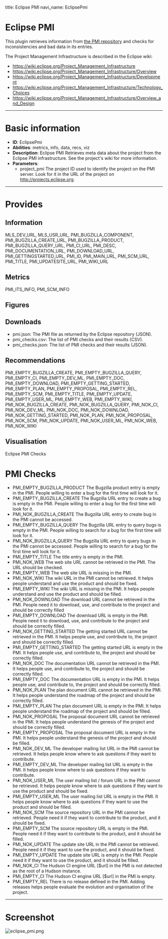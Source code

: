 title: Eclipse PMI
navi_name: EclipsePmi

# Eclipse PMI

This plugin retrieves information from [the PMI repository](http://projects.eclipse.org) and checks for inconsistencies and bad data in its entries.

The Project Management Infrastructure is described in the Eclipse wiki:

* https://wiki.eclipse.org/Project_Management_Infrastructure
* https://wiki.eclipse.org/Project_Management_Infrastructure/Overview
* https://wiki.eclipse.org/Project_Management_Infrastructure/Development
* https://wiki.eclipse.org/Project_Management_Infrastructure/Technology_Choices
* https://wiki.eclipse.org/Project_Management_Infrastructure/Overview_and_Design

-----

# Basic information

* **ID**: EclipsePmi
* **Abilities**: metrics, info, data, recs, viz
* **Description**:
  Eclipse PMI Retrieves meta data about the project from the Eclipse PMI infrastructure.
See the project's wiki for more information.
* **Parameters**:
    * project_pmi The project ID used to identify the project on the PMI server. Look for it in the URL of the project on http://projects.eclipse.org.

-----

# Provides

## Information

MLS_DEV_URL, MLS_USR_URL, PMI_BUGZILLA_COMPONENT, PMI_BUGZILLA_CREATE_URL, PMI_BUGZILLA_PRODUCT, PMI_BUGZILLA_QUERY_URL, PMI_CI_URL, PMI_DESC, PMI_DOCUMENTATION_URL, PMI_DOWNLOAD_URL, PMI_GETTINGSTARTED_URL, PMI_ID, PMI_MAIN_URL, PMI_SCM_URL, PMI_TITLE, PMI_UPDATESITE_URL, PMI_WIKI_URL

## Metrics

PMI_ITS_INFO, PMI_SCM_INFO

## Figures

## Downloads

* pmi.json: The PMI file as returned by the Eclipse repository (JSON).
* pmi_checks.csv: The list of PMI checks and their results (CSV).
* pmi_checks.json: The list of PMI checks and their results (JSON).

## Recommendations

PMI_EMPTY_BUGZILLA_CREATE, PMI_EMPTY_BUGZILLA_QUERY, PMI_EMPTY_CI, PMI_EMPTY_DEV_ML, PMI_EMPTY_DOC, PMI_EMPTY_DOWNLOAD, PMI_EMPTY_GETTING_STARTED, PMI_EMPTY_PLAN, PMI_EMPTY_PROPOSAL, PMI_EMPTY_REL, PMI_EMPTY_SCM, PMI_EMPTY_TITLE, PMI_EMPTY_UPDATE, PMI_EMPTY_USER_ML, PMI_EMPTY_WEB, PMI_EMPTY_WIKI, PMI_NOK_BUGZILLA_CREATE, PMI_NOK_BUGZILLA_QUERY, PMI_NOK_CI, PMI_NOK_DEV_ML, PMI_NOK_DOC, PMI_NOK_DOWNLOAD, PMI_NOK_GETTING_STARTED, PMI_NOK_PLAN, PMI_NOK_PROPOSAL, PMI_NOK_SCM, PMI_NOK_UPDATE, PMI_NOK_USER_ML, PMI_NOK_WEB, PMI_NOK_WIKI

## Visualisation

Eclipse PMI Checks

# PMI Checks

* PMI_EMPTY_BUGZILLA_PRODUCT
  The Bugzilla product entry is empty in the PMI. People willing to enter a bug for the first time will look for it.
* PMI_EMPTY_BUGZILLA_CREATE
  The Bugzilla URL entry to create a bug is empty in the PMI. People willing to enter a bug for the first time will look for it.
* PMI_NOK_BUGZILLA_CREATE
  The Bugzilla URL entry to create bug in the PMI cannot be accessed.
* PMI_EMPTY_BUGZILLA_QUERY
  The Bugzilla URL entry to query bugs is empty in the PMI. People willing to search for a bug for the first time will look for it.
* PMI_NOK_BUGZILLA_QUERY
  The Bugzilla URL entry to query bugs in the PMI cannot be accessed. People willing to search for a bug for the first time will look for it.
* PMI_EMPTY_TITLE
  The title entry is empty in the PMI.
* PMI_NOK_WEB
  The web site URL cannot be retrieved in the PMI. The URL should be checked.
* PMI_EMPTY_WEB
  The web site URL is missing in the PMI.
* PMI_NOK_WIKI
  The wiki URL in the PMI cannot be retrieved. It helps people understand and use the product and should be fixed.
* PMI_EMPTY_WIKI
  The wiki URL is missing in the PMI. It helps people understand and use the product and should be filled.
* PMI_NOK_DOWNLOAD
  The download URL cannot be retrieved in the PMI. People need it to download, use, and contribute to the project and should be correctly filled
* PMI_EMPTY_DOWNLOAD
  The download URL is empty in the PMI. People need it to download, use, and contribute to the project and should be correctly filled.
* PMI_NOK_GETTING_STARTED
  The getting started URL cannot be retrieved in the PMI. It helps people use, and contribute to, the project and should be correctly filled.
* PMI_EMPTY_GETTING_STARTED
  The getting started URL is empty in the PMI. It helps people use, and contribute to, the project and should be correctly filled.
* PMI_NOK_DOC
  The documentation URL cannot be retrieved in the PMI. It helps people use, and contribute to, the project and should be correctly filled.
* PMI_EMPTY_DOC
  The documentation URL is empty in the PMI. It helps people use, and contribute to, the project and should be correctly filled.
* PMI_NOK_PLAN
  The plan document URL cannot be retrieved in the PMI. It helps people understand the roadmap of the project and should be correctly filled.
* PMI_EMPTY_PLAN
  The plan document URL is empty in the PMI. It helps people understand the roadmap of the project and should be filled.
* PMI_NOK_PROPOSAL
  The proposal document URL cannot be retrieved in the PMI. It helps people understand the genesis of the project and should be correctly filled.
* PMI_EMPTY_PROPOSAL
  The proposal document URL is empty in the PMI. It helps people understand the genesis of the project and should be filled.
* PMI_NOK_DEV_ML
  The developer mailing list URL in the PMI cannot be retrieved. It helps people know where to ask questions if they want to contribute.
* PMI_EMPTY_DEV_ML
  The developer mailing list URL is empty in the PMI. It helps people know where to ask questions if they want to contribute.
* PMI_NOK_USER_ML
  The user mailing list / forum URL in the PMI cannot be retrieved. It helps people know where to ask questions if they want to use the product and should be fixed.
* PMI_EMPTY_USER_ML
  The user mailing list URL is empty in the PMI. It helps people know where to ask questions if they want to use the product and should be filled.
* PMI_NOK_SCM
  The source repository URL in the PMI cannot be retrieved. People need it if they want to contribute to the product, and it should be fixed.
* PMI_EMPTY_SCM
  The source repository URL is empty in the PMI. People need it if they want to contribute to the product, and it should be filled.
* PMI_NOK_UPDATE
  The update site URL in the PMI cannot be retrieved. People need it if they want to use the product, and it should be fixed.
* PMI_EMPTY_UPDATE
  The update site URL is empty in the PMI. People need it if they want to use the product, and it should be filled.
* PMI_NOK_CI
  The Hudson CI engine URL [$url] in the PMI is not detected as the root of a Hudson instance.
* PMI_EMPTY_CI
  The Hudson CI engine URL [$url] in the PMI is empty.
* PMI_EMPTY_REL
  There is no release defined in the PMI. Adding releases helps people evaluate the evolution and organisation of the project.

-----

# Screenshot

![eclipse_pmi.png](/images/eclipse_pmi.png)
